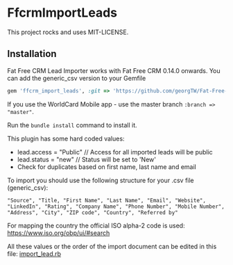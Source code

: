 # FfcrmImportLeads

This project rocks and uses MIT-LICENSE.

## Installation

Fat Free CRM Lead Importer works with Fat Free CRM 0.14.0 onwards. You can add the generic_csv version to your Gemfile

```ruby
gem 'ffcrm_import_leads', :git => 'https://github.com/georgTW/Fat-Free-CRM-Lead-Importer.git', :branch => "generic_csv"
```

If you use the WorldCard Mobile app - use the master branch ````:branch => "master"````.

Run the ````bundle install```` command to install it.


This plugin has some hard coded values:
- lead.access = "Public" // Access for all imported leads will be public
- lead.status = "new" // Status will be set to 'New'
- Check for duplicates based on first name, last name and email

To import you should use the following structure for your .csv file (generic_csv):
````
"Source", "Title, "First Name", "Last Name", "Email", "Website", "LinkedIn", "Rating", "Company Name", "Phone Number", "Mobile Number", "Address", "City", "ZIP code", "Country", "Referred by"
````

For mapping the country the official ISO alpha-2 code is used: https://www.iso.org/obp/ui/#search

All these values or the order of the import document can be edited in this file: [import_lead.rb](https://github.com/georgTW/Fat-Free-CRM-Lead-Importer/blob/master/app/models/import_lead.rb)

